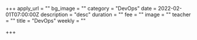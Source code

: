 +++
apply_url = ""
bg_image = ""
category = "DevOps"
date = 2022-02-01T07:00:00Z
description = "desc"
duration = ""
fee = ""
image = ""
teacher = ""
title = "DevOps"
weekly = ""

+++
